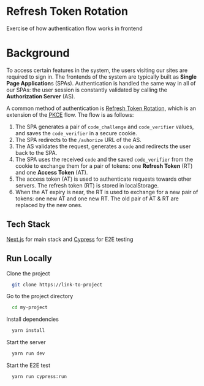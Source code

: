 # Refresh Token Rotation

Exercise of how authentication flow works in frontend

# Background

To access certain features in the system, the users visiting our sites are required to sign in. The frontends of the system are typically built as **Single Page Application**s (SPAs). Authentication is handled the same way in all of our SPAs: the user session is constantly validated by calling the **Authorization Server** (AS).

A common method of authentication is [Refresh Token Rotation](https://auth0.com/docs/secure/tokens/refresh-tokens/refresh-token-rotation), which is an extension of the [PKCE](https://www.oauth.com/oauth2-servers/pkce/) flow. The flow is as follows:

1. The SPA generates a pair of `code_challenge` and `code_verifier` values, and saves the `code_verifier` in a secure cookie.
2. The SPA redirects to the `/auhorize` URL of the AS.
3. The AS validates the request, generates a `code` and redirects the user back to the SPA.
4. The SPA uses the received `code` and the saved `code_verifier` from the cookie to exchange them for a pair of tokens: one **Refresh Token** (RT) and one **Access Token** (AT).
5. The access token (AT) is used to authenticate requests towards other servers. The refresh token (RT) is stored in localStorage.
6. When the AT expiry is near, the RT is used to exchange for a new pair of tokens: one new AT and one new RT. The old pair of AT & RT are replaced by the new ones.

## Tech Stack

[Next.js](https://nextjs.org/) for main stack and [Cypress](https://www.cypress.io/) for E2E testing

## Run Locally

Clone the project

```bash
  git clone https://link-to-project
```

Go to the project directory

```bash
  cd my-project
```

Install dependencies

```bash
  yarn install
```

Start the server

```bash
  yarn run dev
```

Start the E2E test

```bash
  yarn run cypress:run
```
